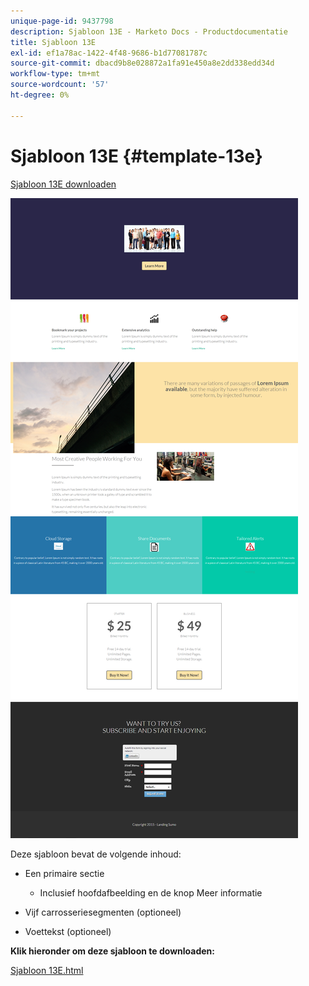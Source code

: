 ```yaml
---
unique-page-id: 9437798
description: Sjabloon 13E - Marketo Docs - Productdocumentatie
title: Sjabloon 13E
exl-id: ef1a78ac-1422-4f48-9686-b1d77081787c
source-git-commit: dbacd9b8e028872a1fa91e450a8e2dd338edd34d
workflow-type: tm+mt
source-wordcount: '57'
ht-degree: 0%

---
```


# Sjabloon 13E {#template-13e}

[Sjabloon 13E downloaden](https://experienceleague.adobe.com/landing/marketo/lp-templates/template-13e.html)

![](assets/image2015-8-11-14-3a33-3a18.png)

Deze sjabloon bevat de volgende inhoud:

* Een primaire sectie

   * Inclusief hoofdafbeelding en de knop Meer informatie

* Vijf carrosseriesegmenten (optioneel)
* Voettekst (optioneel)

**Klik hieronder om deze sjabloon te downloaden:**

[Sjabloon 13E.html](https://experienceleague.adobe.com/landing/marketo/lp-templates/template-13e.html)
